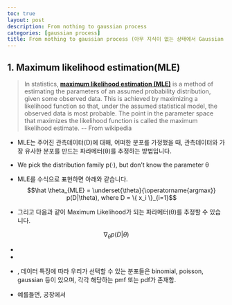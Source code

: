 ```yaml
---
toc: true
layout: post
description: From nothing to gaussian process
categories: [gaussian process]
title: From nothing to gaussian process (아무 지식이 없는 상태에서 Gaussian Process 까지 이해하기)
---
```


## 1. Maximum likelihood estimation(MLE)
> In statistics, **[maximum likelihood estimation (MLE)](https://en.wikipedia.org/wiki/Maximum_likelihood_estimation)** is a method of estimating the parameters of an assumed probability distribution, given some observed data. This is achieved by maximizing a likelihood function so that, under the assumed statistical model, the observed data is most probable. The point in the parameter space that maximizes the likelihood function is called the maximum likelihood estimate. 
> -- From wikipedia

 - MLE는 주어진 관측데이터(D)에 대해, 어떠한 분포를 가정했을 때, 관측데이터와 가장 유사한 분포를 만드는 파라메터(θ)를 추정하는 방법입니다.
 - We pick the distribution family p(·), but don’t know the parameter θ
 - MLE를 수식으로 표현하면 아래와 같습니다.
$$\hat \theta_{MLE} = \underset{\theta}{\operatorname{argmax}} p(D|\theta), where D = \{ x_i \}_{i=1}$$ 

- 그리고 다음과 같이 Maximum Likelihood가 되는 파라메터(θ)를 추정할 수 있습니다.

$$ \nabla_{\theta} p(D|\theta) $$

 - 
 - 
 - , 데이터 특징에 따라 우리가 선택할 수 있는 분포들은 binomial, poisson, gaussian 등이 있으며, 각각 해당하는 pmf 또는 pdf가 존재함. 
 

- 예를들면, 공장에서 

